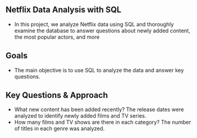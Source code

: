 ## Netflix Data Analysis with SQL

- In this project, we analyze Netflix data using SQL and thoroughly examine the database to answer questions about newly added content, the most popular actors, and more

## Goals

- The main objective is to use SQL to analyze the data and answer key questions.

## Key Questions & Approach

- What new content has been added recently? The release dates were analyzed to identify newly added films and TV series.
- How many films and TV shows are there in each category? The number of titles in each genre was analyzed.






